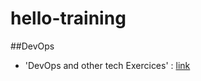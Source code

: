 # hello-training

##DevOps

- 'DevOps and other tech Exercices' : [link](https://.com/bregman-arie/devops-exercises)
